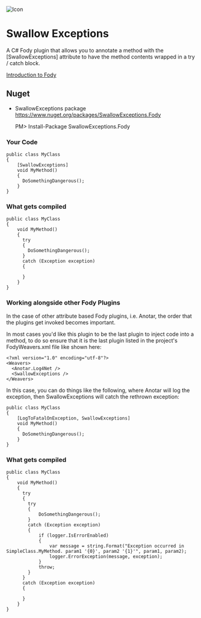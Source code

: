 ![Icon](https://raw.githubusercontent.com/duaneedwards/SwallowExceptions/master/package_icon.png)

Swallow Exceptions
=================

A C# Fody plugin that allows you to annotate a method with the [SwallowExceptions] attribute to have the method contents wrapped in a try / catch block.

[Introduction to Fody](https://github.com/Fody/Home/blob/master/pages/usage.md)

## Nuget

 * SwallowExceptions package https://www.nuget.org/packages/SwallowExceptions.Fody

    PM> Install-Package SwallowExceptions.Fody
    
### Your Code

```
public class MyClass
{
    [SwallowExceptions]
    void MyMethod()
    {
      DoSomethingDangerous();
    }
}
```

### What gets compiled

```
public class MyClass
{
    void MyMethod()
    {
      try
      {
        DoSomethingDangerous();
      }
      catch (Exception exception)
      {
      
      }
    }
}
```

### Working alongside other Fody Plugins

In the case of other attribute based Fody plugins, i.e. Anotar, the order that the plugins get invoked becomes important.

In most cases you'd like this plugin to be the last plugin to inject code into a method, to do so ensure that it is the last plugin listed in the project's FodyWeavers.xml file like shown here:

```
<?xml version="1.0" encoding="utf-8"?>
<Weavers>
  <Anotar.Log4Net />
  <SwallowExceptions />
</Weavers>

```

In this case, you can do things like the following, where Anotar will log the exception, then SwallowExceptions will catch the rethrown exception:

```
public class MyClass
{
    [LogToFatalOnException, SwallowExceptions]
    void MyMethod()
    {
      DoSomethingDangerous();
    }
}
```

### What gets compiled

```
public class MyClass
{
    void MyMethod()
    {
      try
      {
        try
        {
            DoSomethingDangerous();
        }
        catch (Exception exception)
        {
            if (logger.IsErrorEnabled)
            {
                var message = string.Format("Exception occurred in SimpleClass.MyMethod. param1 '{0}', param2 '{1}'", param1, param2);
                logger.ErrorException(message, exception);
            }
            throw;
        }
      }
      catch (Exception exception)
      {
      
      }
    }
}
```

